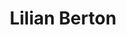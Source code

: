 ---
title: Lilian Berton
superuser: false
role: Doutora em Ciências da Computação e Matemática Computacional pela Universidade de São Paulo
interests:
- Aprendizado de Máquina
- Processamento de Imagens
- Processamento de Linguagem Natural
user_groups:
- Teachers
---